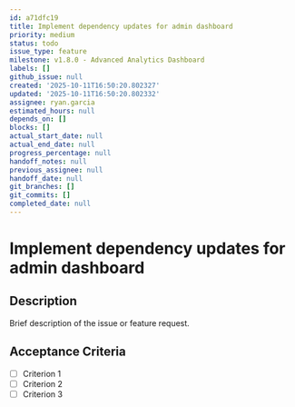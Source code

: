 ```yaml
---
id: a71dfc19
title: Implement dependency updates for admin dashboard
priority: medium
status: todo
issue_type: feature
milestone: v1.8.0 - Advanced Analytics Dashboard
labels: []
github_issue: null
created: '2025-10-11T16:50:20.802327'
updated: '2025-10-11T16:50:20.802332'
assignee: ryan.garcia
estimated_hours: null
depends_on: []
blocks: []
actual_start_date: null
actual_end_date: null
progress_percentage: null
handoff_notes: null
previous_assignee: null
handoff_date: null
git_branches: []
git_commits: []
completed_date: null
---
```


# Implement dependency updates for admin dashboard

## Description

Brief description of the issue or feature request.

## Acceptance Criteria

- [ ] Criterion 1
- [ ] Criterion 2
- [ ] Criterion 3